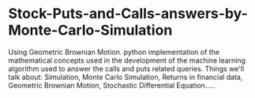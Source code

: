 # Stock-Puts-and-Calls-answers-by-Monte-Carlo-Simulation
Using Geometric Brownian Motion.
python implementation of the mathematical concepts used in the development of the machine learning algorithm used to answer the calls and puts related queries.
Things we'll talk about: Simulation, Monte Carlo Simulation, Returns in financial data, Geometric Brownian Motion, Stochastic Differential Equation…..
